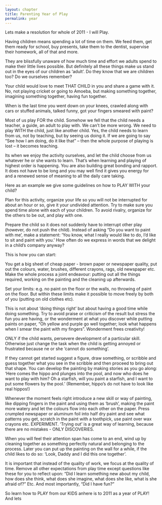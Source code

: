 ```yaml
---
layout: chapter
title: Parenting Year of Play
permalink: year
---
```


Lets make a resolution for whole of 2011 - I will Play.

Having children means spending a lot of time on them. We feed them, get them ready for school, buy presents, take them to the dentist, supervise their homework, all of that and more.

They are blissfully unaware of how much time and effort we adults spend to make their little lives possible. But definitely all these things make us stand out in the eyes of our children as ‘adult’. Do they know that we are children too? Do we ourselves remember?

Your child would love to meet THAT CHILD in you and share a game with it. No, not playing cricket or going to Amoeba, but making something together, imagining something together, having fun together.

When is the last time you went down on your knees, crawled along with cars or stuffed animals, talked funny, got your fingers smeared with paint?

Most of us play FOR the child. Somehow we fell that the child needs a teacher, a guide, an adult to play with. We can’t be more wrong. We need to play WITH the child, just like another child. Yes, the child needs to learn from us, not by teaching, but by seeing us doing it. If we are going to say “See how I am doing, do it like that” – then the whole purpose of playing is lost – it becomes teaching.

Its when we enjoy the activity ourselves, and let the child choose from us whatever he or she wants to learn. That’s when learning and playing of highest order is happening. You are also building great bonding and rapport. It does not have to be long and you may well find it gives you energy for and a renewed sense of meaning to all the daily care taking.

Here as an example we give some guidelines on how to PLAY WITH your child?

Plan for this activity, organize your life so you will not be interrupted for about an hour or so, give it your undivided attention. Try to make sure you spend time alone with each of your children. To avoid rivalry, organize for the others to be out, and play with one.

Prepare the child so it does not suddenly have to interrupt other play (however, do not push the child). Instead of asking “Do you want to paint with me’, make a statement: ‘You know, what I really would like to do, I’d like to sit and paint with you.’ How often do we express in words that we delight in a child’s company anyway?

This is how you can start:

You get a big sheet of cheap paper - brown paper or newspaper quality, put out the colours, water, brushes, different crayons, rags, old newspaper etc. Make the whole process a joint endeavour: putting out all the things required, working on the painting and the cleaning up afterwards.

Set your limits: e.g. no paint on the floor or the walls, no throwing of paint on the floor. But within these limits make it possible to move freely by both of you (putting on old clothes etc).

This is not about ‘doing things right’ but about having a good time while doing something. Try to avoid praise or criticism of the result but stress the fun you are having, or the wonderment at what you discover while putting paints on paper, “Oh yellow and purple go well together; look what happens when I smear the paint with my fingers”. Wonderment frees creativity!

ONLY if the child wants, persevere development of a particular skill. Otherwise just change the task when the child is getting annoyed or frustrated because ne or she ‘cannot do something’.

If they cannot get started suggest a figure, draw something, or scribble and guess together what you see in the scribble and then proceed to bring out that shape. You can develop the painting by making stories as you go along: ‘Here comes the hippo and plunges into the pool, and now who does he want to play with him? Oh a starfish, will you paint a starfish, and I want to put some flowers by the pool.’ (Remember, hippo’s do not have to look like real hippos!)

Whenever the moment feels right introduce a new skill or way of painting, like dipping fingers in the paint and using them as ‘brush’, making the paint more watery and let the colours flow into each other on the paper. Press crumpled newspaper or aluminum foil into half dry paint and see what patterns you get, scratch in the paint with a toothpick, use paint over wax crayons etc. EXPERIMENT. ‘Trying out’ is a great way of learning, because there are no mistakes - ONLY DISCOVERIES.

When you will feel their attention span has come to an end, wind up by cleaning together as something perfectly natural and belonging to the process. Later you can put up the painting on the wall for a while, if the child likes to do so: ‘Look, Daddy and I did this one together’.

It is important that instead of the quality of work, we focus at the quality of time. Remove all other expectations from play time except questions like these for you to reflect upon: “Did I learn something new about my child, how does she think, what does she imagine, what does she like, what is she afraid of?” Etc. 
And most importantly, “Did I have fun?”

So learn how to PLAY from our KIDS anhere is to 2011 as a year of PLAY! And lets